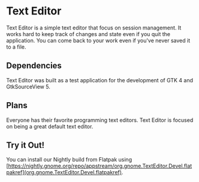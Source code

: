 # Text Editor

Text Editor is a simple text editor that focus on session management.  It works
hard to keep track of changes and state even if you quit the application. You
can come back to your work even if you've never saved it to a file.

## Dependencies

Text Editor was built as a test application for the development of GTK 4 and GtkSourceView 5.

## Plans

Everyone has their favorite programming text editors. Text Editor is focused
on being a great default text editor.

## Try it Out!

You can install our Nightly build from Flatpak using [https://nightly.gnome.org/repo/appstream/org.gnome.TextEditor.Devel.flatpakref](org.gnome.TextEditor.Devel.flatpakref).
